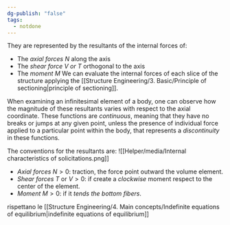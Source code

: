 ```yaml
---
dg-publish: "false"
tags:
  - notdone
---
```

They are represented by the resultants of the internal forces of:
- The *axial forces N* along the axis
- The *shear force V or T* orthogonal to the axis
- The *moment M*
We can evaluate the internal forces of each slice of the structure applying the [[Structure Engineering/3. Basic/Principle of sectioning|principle of sectioning]].

When examining an infinitesimal element of a body, one can observe how the magnitude of these resultants varies with respect to the axial coordinate. These functions are *continuous*, meaning that they have no breaks or jumps at any given point, unless the presence of individual force applied to a particular point within the body, that represents a *discontinuity* in these functions.

The conventions for the resultants are:
![[Helper/media/Internal characteristics of solicitations.png]]
- *Axial forces* $N>0$: traction, the force point outward the volume element.
- *Shear forces* $T$ or $V>0$: if create a *clockwise* moment respect to the center of the element.
- *Moment* $M>0$: if it *tends the bottom fibers*.

rispettano le [[Structure Engineering/4. Main concepts/Indefinite equations of equilibrium|indefinite equations of equilibrium]] 